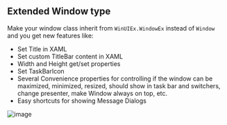 ## Extended Window type

Make your window class inherit from `WinUIEx.WindowEx` instead of `Window` and you get new features like:
 - Set Title in XAML
 - Set custom TitleBar content in XAML
 - Width and Height get/set properties
 - Set TaskBarIcon
 - Several Convenience properties for controlling if the window can be maximized, minimized, resized, should show in task bar and switchers, change presenter,  make Window always on top, etc.
 - Easy shortcuts for showing Message Dialogs


![image](https://user-images.githubusercontent.com/1378165/145076790-1c09c2cb-e2b8-4485-ac89-2b27b0ae1aae.png)

